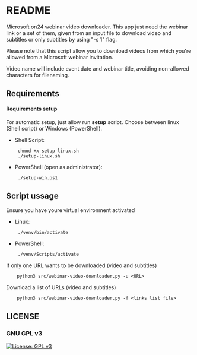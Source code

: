 # README #

Microsoft on24 webinar video downloader. This app just need the webinar link or a set of them, given from an input file to download video and subtitles or only subtitles by using "-s 1" flag.

Please note that this script allow you to download videos from which you're allowed from a Microsoft webinar invitation.

Video name will include event date and webinar title, avoiding non-allowed characters for filenaming.

## Requirements ##

#### Requirements setup ###

For automatic setup, just allow run **setup** script. Choose between linux (Shell script) or Windows (PowerShell).
       
- Shell Script:
       
       chmod +x setup-linux.sh
       ./setup-linux.sh

- PowerShell (open as administrator):
       
       ./setup-win.ps1
       

## Script ussage ##

Ensure you have youre virtual environment activated
       
- Linux:

       ./venv/bin/activate

- PowerShell:

       ./venv/Scripts/activate


If only one URL wants to be downloaded (video and subtitles)
  
        python3 src/webinar-video-downloader.py -u <URL>
  
Download a list of URLs (video and subtitles)

        python3 src/webinar-video-downloader.py -f <links list file>




## LICENSE
### GNU GPL v3
[![License: GPL v3](https://img.shields.io/badge/License-GPLv3-blue.svg)](https://www.gnu.org/licenses/gpl-3.0)
